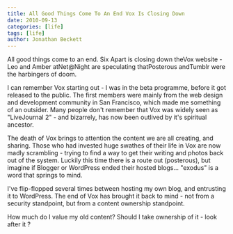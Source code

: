 ```yaml
---
title: All Good Things Come To An End Vox Is Closing Down
date: 2010-09-13
categories: [life]
tags: [life]
author: Jonathan Beckett
---
```


All good things come to an end. Six Apart is closing down theVox website - Leo and Amber atNet@Night are speculating thatPosterous andTumblr were the harbingers of doom.

I can remember Vox starting out - I was in the beta programme, before it got released to the public. The first members were mainly from the web design and development community in San Francisco, which made me something of an outsider. Many people don't remember that Vox was widely seen as "LiveJournal 2" - and bizarrely, has now been outlived by it's spiritual ancestor.

The death of Vox brings to attention the content we are all creating, and sharing. Those who had invested huge swathes of their life in Vox are now madly scrambling - trying to find a way to get their writing and photos back out of the system. Luckily this time there is a route out (posterous), but imagine if Blogger or WordPress ended their hosted blogs... "exodus" is a word that springs to mind.

I've flip-flopped several times between hosting my own blog, and entrusting it to WordPress. The end of Vox has brought it back to mind - not from a security standpoint, but from a content ownership standpoint.

How much do I value my old content? Should I take ownership of it - look after it ?
